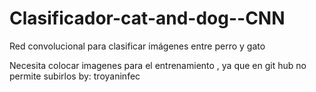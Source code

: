 # Clasificador-cat-and-dog--CNN
Red convolucional para clasificar imágenes entre perro y gato 

Necesita colocar imagenes para el entrenamiento , ya que en git hub no permite subirlos
by: troyaninfec
